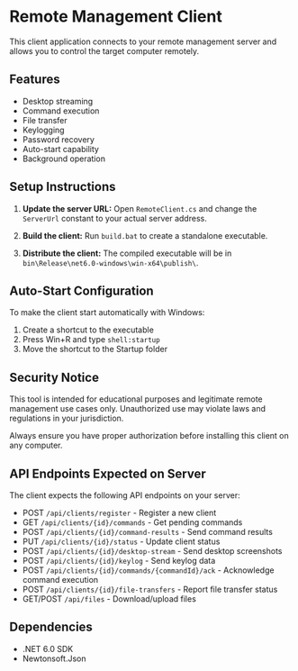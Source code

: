 
# Remote Management Client

This client application connects to your remote management server and allows you to control the target computer remotely.

## Features

- Desktop streaming
- Command execution
- File transfer
- Keylogging
- Password recovery
- Auto-start capability
- Background operation

## Setup Instructions

1. **Update the server URL:**
   Open `RemoteClient.cs` and change the `ServerUrl` constant to your actual server address.

2. **Build the client:**
   Run `build.bat` to create a standalone executable.

3. **Distribute the client:**
   The compiled executable will be in `bin\Release\net6.0-windows\win-x64\publish\`.
   
## Auto-Start Configuration

To make the client start automatically with Windows:

1. Create a shortcut to the executable
2. Press Win+R and type `shell:startup`
3. Move the shortcut to the Startup folder

## Security Notice

This tool is intended for educational purposes and legitimate remote management use cases only. Unauthorized use may violate laws and regulations in your jurisdiction.

Always ensure you have proper authorization before installing this client on any computer.

## API Endpoints Expected on Server

The client expects the following API endpoints on your server:

- POST `/api/clients/register` - Register a new client
- GET `/api/clients/{id}/commands` - Get pending commands
- POST `/api/clients/{id}/command-results` - Send command results
- PUT `/api/clients/{id}/status` - Update client status
- POST `/api/clients/{id}/desktop-stream` - Send desktop screenshots
- POST `/api/clients/{id}/keylog` - Send keylog data
- POST `/api/clients/{id}/commands/{commandId}/ack` - Acknowledge command execution
- POST `/api/clients/{id}/file-transfers` - Report file transfer status
- GET/POST `/api/files` - Download/upload files

## Dependencies

- .NET 6.0 SDK
- Newtonsoft.Json


